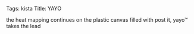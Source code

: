 Tags: kista
Title: YAYO
  
the heat mapping continues on the plastic canvas filled with post it, yayo™ takes the lead